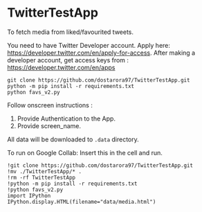 # TwitterTestApp
To fetch media from liked/favourited tweets.

You need to have Twitter Developer account. Apply here: https://developer.twitter.com/en/apply-for-access.
After making a developer account, get access keys from : https://developer.twitter.com/en/apps

```
git clone https://github.com/dostarora97/TwitterTestApp.git
python -m pip install -r requirements.txt
python favs_v2.py
```
Follow onscreen instructions :
1.  Provide Authentication to the App.
2.  Provide screen_name.  

All data will be downloaded to `.data` directory.  

To run on Google Collab: Insert this in the cell and run.
```
!git clone https://github.com/dostarora97/TwitterTestApp.git
!mv ./TwitterTestApp/* .
!rm -rf TwitterTestApp
!python -m pip install -r requirements.txt
!python favs_v2.py
import IPython
IPython.display.HTML(filename="data/media.html")
```